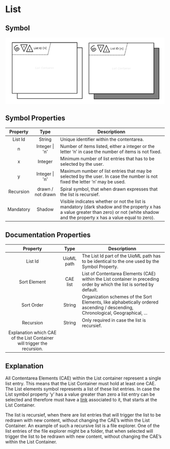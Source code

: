 # List

## Symbol
![image](cad-list.png)

## Symbol Properties

| Property | Type | Descriptionn|
|:----------:|:------:|-------------|
| List Id | String | Unique identifier within the contentarea. |
| n | Integer \| 'n' | Number of items listed, either a integer or the letter ‘n’ in case the number of items is not fixed. |
| x | Integer | Minimum number of list entries that has to be selected by the user. |
| y | Integer \| 'n' | Maximum number of list entries that may be selected by the user. In case the number is not fixed the letter ‘n’ may be used. |
| Recursion | drawn / not drawn | Spiral symbol, that when drawn expresses that the list is recursief. |
| Mandatory | Shadow | Visible indicates whether or not the list is mandatory (dark shadow and the property x has a value greater than zero) or not (white shadow and the property x has a value equal to zero). |

## Documentation Properties
| Property | Type | Descriptionn|
|:----------:|:------:|-------------|
| List Id | U*ia*ML path | The List Id part of the U*ia*ML path has to be identical to the one used by the Symbol Property. |
| Sort Element | CAE list | List of Contentarea Elements (CAE) within the List container in preceding order by which the list is sorted by default. |
| Sort Order | String | Organization schemes of the Sort Elements, like alphabetically ordered ascending / descending, Chronological, Geographical, ... |
| Recursion | String | Only required in case the list is recursief.
Explanation which CAE of the List Container will trigger the recursion. |

## Explanation
All Contentarea Elements (CAE) within the List container represent a single list entry. This means that the List Container must hold at least one CAE.<br>
The List elements symbol represents a list of these list entries.
In case the List symbol property ‘y’ has a value greater than zero a list entry can be selected and therefore must have a [link](../cad-link/README.md) associated to it, that starts at the List Container.

The list is recursief, when there are list entries that will trigger the list to be redrawn with new content, without changing the CAE’s within the List Container. 
An example of such a recursive list is a file explorer. One of the list entries of the file explorer might be a folder, that when selected will trigger the list to be redrawn with new content, without changing the CAE’s within the List Container.
